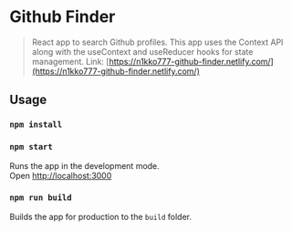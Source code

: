 # Github Finder

> React app to search Github profiles. This app uses the Context API along with the useContext and useReducer hooks for state management. Link: [https://n1kko777-github-finder.netlify.com/](https://n1kko777-github-finder.netlify.com/)

## Usage

### `npm install`

### `npm start`

Runs the app in the development mode.<br>
Open [http://localhost:3000](http://localhost:3000)

### `npm run build`

Builds the app for production to the `build` folder.<br>